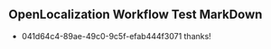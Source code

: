## OpenLocalization Workflow Test MarkDown

* 041d64c4-89ae-49c0-9c5f-efab444f3071 
thanks!



<!--HONumber=Jan16_HO2-->
